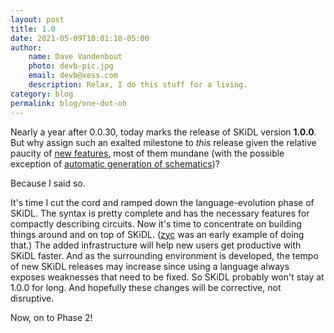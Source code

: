 ```yaml
---
layout: post
title: 1.0
date: 2021-05-09T10:01:10-05:00
author:
    name: Dave Vandenbout
    photo: devb-pic.jpg
    email: devb@xess.com
    description: Relax, I do this stuff for a living.
category: blog
permalink: blog/one-dot-oh
---
```


Nearly a year after 0.0.30, today marks the release of SKiDL version **1.0.0**.
But why assign such an exalted milestone to *this* release given the relative
paucity of [new features](https://github.com/xesscorp/skidl/blob/master/HISTORY.rst#100-2021-05-09),
most of them mundane (with the possible exception of
[automatic generation of schematics](https://xess.com/skidl/docs/_site/index.html#svg-schematics))?

Because I said so.

It's time I cut the cord and ramped down the language-evolution phase of SKiDL.
The syntax is pretty complete and has the necessary features for compactly
describing circuits.
Now it's time to concentrate on building things around and on top of SKiDL.
([zyc](https://xess.com/zyc/docs/_build/singlehtml/index.html)
was an early example of doing that.)
The added infrastructure will help new users get productive with SKiDL faster.
And as the surrounding environment is developed, the tempo of new SKiDL releases
may increase since using a language always exposes
weaknesses that need to be fixed.
So SKiDL probably won't stay at 1.0.0 for long.
And hopefully these changes will be corrective, not disruptive.

Now, on to Phase 2!
